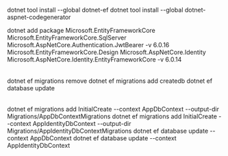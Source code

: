 dotnet tool install --global dotnet-ef
dotnet tool install --global dotnet-aspnet-codegenerator
<!-- dotnet add package Microsoft.VisualStudio.Web.CodeGeneration.Design
dotnet add package Microsoft.EntityFrameworkCore.Design
dotnet add package Microsoft.EntityFrameworkCore.SqlServer -->
dotnet add package
Microsoft.EntityFrameworkCore
Microsoft.EntityFrameworkCore.SqlServer
Microsoft.AspNetCore.Authentication.JwtBearer -v 6.0.16
Microsoft.EntityFrameworkCore.Design
Microsoft.AspNetCore.Identity
Microsoft.AspNetCore.Identity.EntityFrameworkCore -v 6.0.14
######
dotnet ef migrations remove
dotnet ef migrations add createdb
dotnet ef database update
######
dotnet ef migrations add InitialCreate --context AppDbContext --output-dir Migrations/AppDbContextMigrations
dotnet ef migrations add InitialCreate --context AppIdentityDbContext --output-dir Migrations/AppIdentityDbContextMigrations
dotnet ef database update --context AppDbContext
dotnet ef database update --context AppIdentityDbContext

